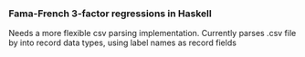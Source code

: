 

### Fama-French 3-factor regressions in Haskell


Needs a more flexible csv parsing implementation.
Currently parses .csv file by into record data types, using label names as
record fields

